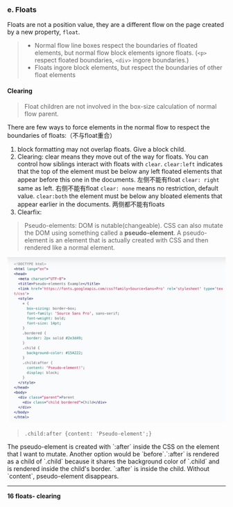 ### e. Floats
Floats are not a position value, they are a different flow on the page created by a new property, `float`.
> * Normal flow line boxes respect the boundaries of floated elements, but normal flow block elements ignore floats. (`<p>` respect floated boundaries, `<div>` ingore boundaries.)
> * Floats ingore block elements, but respect the boundaries of other float elements
#### Clearing
> Float children are not involved in the box-size calculation of normal flow parent.

There are few ways to force elements in the normal flow to respect the boundaries of floats:（不与float重合）

1. block formatting may not overlap floats. Give a block child.
2. Clearing: clear means they move out of the way for floats. You can control how siblings interact with floats with `clear`.
`clear:left` indicates that the top of the element must be below any left floated elements that appear before this one in the documents. 左侧不能有float
`clear: right` same as left. 右侧不能有float
`clear: none` means no restriction, default value.
`clear:both` the element must be below any bloated elements that appear earlier in the documents. 两侧都不能有floats
3. Clearfix:
> Pseudo-elements:
DOM is nutable(changeable). CSS can also mutate the DOM using something called a **pseudo-element**. A pseudo-element is an element that is actually created with CSS and then rendered like a normal element.

![pseudo elements](/assets/pseudo%20elements.jpg)

> `.child:after {content: 'Pseudo-element';}`

<p>The pseudo-element is created with `:after` inside the CSS on the element that I want to mutate. Another option would be `before`.`:after` is rendered as a child of `.child` because it shares the background color of `.child` and is rendered inside the child's border. `:after` is inside the child. Without `content`, pseudo-element disappears.</p>

-----------
**16 floats- clearing**
